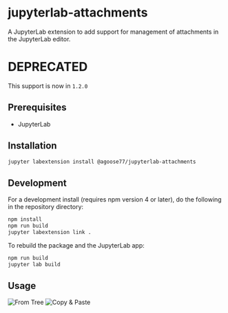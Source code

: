 # jupyterlab-attachments

A JupyterLab extension to add support for management of attachments in the JupyterLab editor.

# DEPRECATED
This support is now in `1.2.0`

## Prerequisites

* JupyterLab

## Installation

```bash
jupyter labextension install @agoose77/jupyterlab-attachments
```

## Development

For a development install (requires npm version 4 or later), do the following in the repository directory:

```bash
npm install
npm run build
jupyter labextension link .
```

To rebuild the package and the JupyterLab app:

```bash
npm run build
jupyter lab build
```

## Usage
![From Tree](from_tree.gif)
![Copy & Paste](copy_paste.gif)

